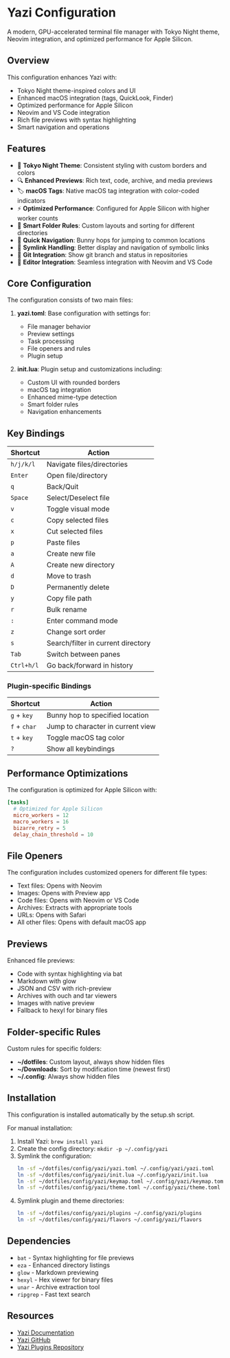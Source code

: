 # Yazi Configuration

A modern, GPU-accelerated terminal file manager with Tokyo Night theme, Neovim integration, and optimized performance for Apple Silicon.

## Overview

This configuration enhances Yazi with:

- Tokyo Night theme-inspired colors and UI
- Enhanced macOS integration (tags, QuickLook, Finder)
- Optimized performance for Apple Silicon
- Neovim and VS Code integration
- Rich file previews with syntax highlighting
- Smart navigation and operations

## Features

- 🎨 **Tokyo Night Theme**: Consistent styling with custom borders and colors
- 🔍 **Enhanced Previews**: Rich text, code, archive, and media previews
- 🏷️ **macOS Tags**: Native macOS tag integration with color-coded indicators
- ⚡ **Optimized Performance**: Configured for Apple Silicon with higher worker counts
- 📁 **Smart Folder Rules**: Custom layouts and sorting for different directories
- 🧭 **Quick Navigation**: Bunny hops for jumping to common locations
- 🔗 **Symlink Handling**: Better display and navigation of symbolic links
- 🔄 **Git Integration**: Show git branch and status in repositories
- 📝 **Editor Integration**: Seamless integration with Neovim and VS Code

## Core Configuration

The configuration consists of two main files:

1. **yazi.toml**: Base configuration with settings for:
   - File manager behavior
   - Preview settings
   - Task processing
   - File openers and rules
   - Plugin setup

2. **init.lua**: Plugin setup and customizations including:
   - Custom UI with rounded borders
   - macOS tag integration
   - Enhanced mime-type detection
   - Smart folder rules
   - Navigation enhancements

## Key Bindings

| Shortcut | Action |
|----------|--------|
| `h/j/k/l` | Navigate files/directories |
| `Enter` | Open file/directory |
| `q` | Back/Quit |
| `Space` | Select/Deselect file |
| `v` | Toggle visual mode |
| `c` | Copy selected files |
| `x` | Cut selected files |
| `p` | Paste files |
| `a` | Create new file |
| `A` | Create new directory |
| `d` | Move to trash |
| `D` | Permanently delete |
| `y` | Copy file path |
| `r` | Bulk rename |
| `:` | Enter command mode |
| `z` | Change sort order |
| `s` | Search/filter in current directory |
| `Tab` | Switch between panes |
| `Ctrl+h/l` | Go back/forward in history |

### Plugin-specific Bindings

| Shortcut | Action |
|----------|--------|
| `g` + `key` | Bunny hop to specified location |
| `f` + `char` | Jump to character in current view |
| `t` + `key` | Toggle macOS tag color |
| `?` | Show all keybindings |

## Performance Optimizations

The configuration is optimized for Apple Silicon with:

```toml
[tasks]
  # Optimized for Apple Silicon
  micro_workers = 12
  macro_workers = 16
  bizarre_retry = 5
  delay_chain_threshold = 10
```

## File Openers

The configuration includes customized openers for different file types:

- Text files: Opens with Neovim
- Images: Opens with Preview app
- Code files: Opens with Neovim or VS Code
- Archives: Extracts with appropriate tools
- URLs: Opens with Safari
- All other files: Opens with default macOS app

## Previews

Enhanced file previews:

- Code with syntax highlighting via bat
- Markdown with glow
- JSON and CSV with rich-preview
- Archives with ouch and tar viewers
- Images with native preview
- Fallback to hexyl for binary files

## Folder-specific Rules

Custom rules for specific folders:

- **~/dotfiles**: Custom layout, always show hidden files
- **~/Downloads**: Sort by modification time (newest first)
- **~/.config**: Always show hidden files

## Installation

This configuration is installed automatically by the setup.sh script.

For manual installation:

1. Install Yazi: `brew install yazi`
2. Create the config directory: `mkdir -p ~/.config/yazi`
3. Symlink the configuration:
   ```bash
   ln -sf ~/dotfiles/config/yazi/yazi.toml ~/.config/yazi/yazi.toml
   ln -sf ~/dotfiles/config/yazi/init.lua ~/.config/yazi/init.lua
   ln -sf ~/dotfiles/config/yazi/keymap.toml ~/.config/yazi/keymap.toml
   ln -sf ~/dotfiles/config/yazi/theme.toml ~/.config/yazi/theme.toml
   ```
4. Symlink plugin and theme directories:
   ```bash
   ln -sf ~/dotfiles/config/yazi/plugins ~/.config/yazi/plugins
   ln -sf ~/dotfiles/config/yazi/flavors ~/.config/yazi/flavors
   ```

## Dependencies

- `bat` - Syntax highlighting for file previews
- `eza` - Enhanced directory listings
- `glow` - Markdown previewing
- `hexyl` - Hex viewer for binary files
- `unar` - Archive extraction tool
- `ripgrep` - Fast text search

## Resources

- [Yazi Documentation](https://yazi-rs.github.io/)
- [Yazi GitHub](https://github.com/sxyazi/yazi)
- [Yazi Plugins Repository](https://github.com/yazi-rs/plugins)